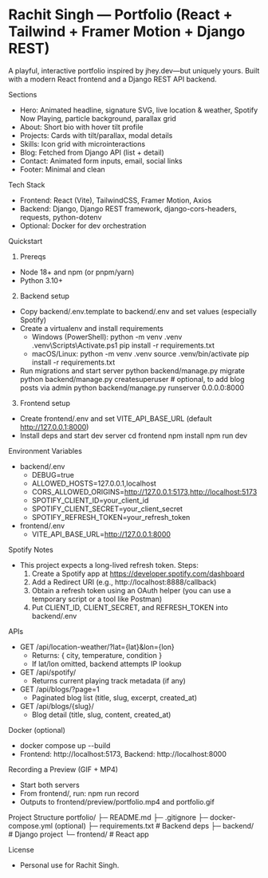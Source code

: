 # Rachit Singh — Portfolio (React + Tailwind + Framer Motion + Django REST)

A playful, interactive portfolio inspired by jhey.dev—but uniquely yours. Built with a modern React frontend and a Django REST API backend.

Sections
- Hero: Animated headline, signature SVG, live location & weather, Spotify Now Playing, particle background, parallax grid
- About: Short bio with hover tilt profile
- Projects: Cards with tilt/parallax, modal details
- Skills: Icon grid with microinteractions
- Blog: Fetched from Django API (list + detail)
- Contact: Animated form inputs, email, social links
- Footer: Minimal and clean

Tech Stack
- Frontend: React (Vite), TailwindCSS, Framer Motion, Axios
- Backend: Django, Django REST framework, django-cors-headers, requests, python-dotenv
- Optional: Docker for dev orchestration

Quickstart
1) Prereqs
- Node 18+ and npm (or pnpm/yarn)
- Python 3.10+

2) Backend setup
- Copy backend/.env.template to backend/.env and set values (especially Spotify)
- Create a virtualenv and install requirements
  - Windows (PowerShell):
    python -m venv .venv
    .venv\\Scripts\\Activate.ps1
    pip install -r requirements.txt
  - macOS/Linux:
    python -m venv .venv
    source .venv/bin/activate
    pip install -r requirements.txt
- Run migrations and start server
    python backend/manage.py migrate
    python backend/manage.py createsuperuser  # optional, to add blog posts via admin
    python backend/manage.py runserver 0.0.0.0:8000

3) Frontend setup
- Create frontend/.env and set VITE_API_BASE_URL (default http://127.0.0.1:8000)
- Install deps and start dev server
    cd frontend
    npm install
    npm run dev

Environment Variables
- backend/.env
  - DEBUG=true
  - ALLOWED_HOSTS=127.0.0.1,localhost
  - CORS_ALLOWED_ORIGINS=http://127.0.0.1:5173,http://localhost:5173
  - SPOTIFY_CLIENT_ID=your_client_id
  - SPOTIFY_CLIENT_SECRET=your_client_secret
  - SPOTIFY_REFRESH_TOKEN=your_refresh_token
- frontend/.env
  - VITE_API_BASE_URL=http://127.0.0.1:8000

Spotify Notes
- This project expects a long-lived refresh token. Steps:
  1. Create a Spotify app at https://developer.spotify.com/dashboard
  2. Add a Redirect URI (e.g., http://localhost:8888/callback)
  3. Obtain a refresh token using an OAuth helper (you can use a temporary script or a tool like Postman)
  4. Put CLIENT_ID, CLIENT_SECRET, and REFRESH_TOKEN into backend/.env

APIs
- GET /api/location-weather/?lat={lat}&lon={lon}
  - Returns: { city, temperature, condition }
  - If lat/lon omitted, backend attempts IP lookup
- GET /api/spotify/
  - Returns current playing track metadata (if any)
- GET /api/blogs/?page=1
  - Paginated blog list (title, slug, excerpt, created_at)
- GET /api/blogs/{slug}/
  - Blog detail (title, slug, content, created_at)

Docker (optional)
- docker compose up --build
- Frontend: http://localhost:5173, Backend: http://localhost:8000

Recording a Preview (GIF + MP4)
- Start both servers
- From frontend/, run: npm run record
- Outputs to frontend/preview/portfolio.mp4 and portfolio.gif

Project Structure
portfolio/
├─ README.md
├─ .gitignore
├─ docker-compose.yml (optional)
├─ requirements.txt        # Backend deps
├─ backend/                # Django project
└─ frontend/               # React app

License
- Personal use for Rachit Singh.
